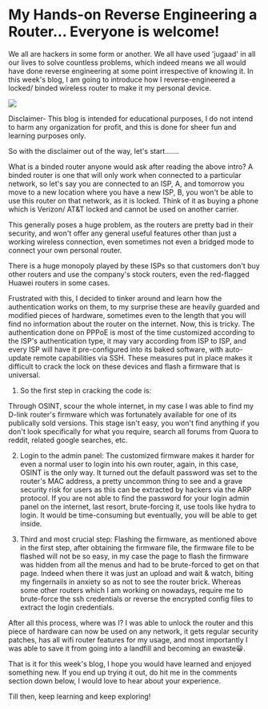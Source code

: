# My Hands-on Reverse Engineering a Router... Everyone is welcome!

We all are hackers in some form or another. We all have used 'jugaad' in all our lives to solve countless problems, which indeed means we all would have done reverse engineering at some point irrespective of knowing it. In this week's blog, I am going to introduce how I reverse-engineered a locked/ binded wireless router to make it my personal device.






![](https://static.wixstatic.com/media/nsplsh_ae6d511efbea455c96386896a401fe02~mv2.jpg/v1/fill/w_925,h_616,al_c,q_85,usm_0.66_1.00_0.01,enc_auto/nsplsh_ae6d511efbea455c96386896a401fe02~mv2.jpg)


Disclaimer- This blog is intended for educational purposes, I do not intend to harm any organization for profit, and this is done for sheer fun and learning purposes only.

  

So with the disclaimer out of the way, let's start.......

What is a binded router anyone would ask after reading the above intro? A binded router is one that will only work when connected to a particular network, so let's say you are connected to an ISP, A, and tomorrow you move to a new location where you have a new ISP, B, you won't be able to use this router on that network, as it is locked. Think of it as buying a phone which is Verizon/ AT&T locked and cannot be used on another carrier.

  

This generally poses a huge problem, as the routers are pretty bad in their security, and won't offer any general useful features other than just a working wireless connection, even sometimes not even a bridged mode to connect your own personal router.

There is a huge monopoly played by these ISPs so that customers don't buy other routers and use the company's stock routers, even the red-flagged Huawei routers in some cases.

  

Frustrated with this, I decided to tinker around and learn how the authentication works on them, to my surprise these are heavily guarded and modified pieces of hardware, sometimes even to the length that you will find no information about the router on the internet. Now, this is tricky. The authentication done on PPPoE is most of the time customized according to the ISP's authentication type, it may vary according from ISP to ISP, and every ISP will have it pre-configured into its baked software, with auto-update remote capabilities via SSH. These measures put in place makes it difficult to crack the lock on these devices and flash a firmware that is universal.

  

1. So the first step in cracking the code is:

Through OSINT, scour the whole internet, in my case I was able to find my D-link router's firmware which was fortunately available for one of its publically sold versions. This stage isn't easy, you won't find anything if you don't look specifically for what you require, search all forums from Quora to reddit, related google searches, etc.

  

2. Login to the admin panel: The customized firmware makes it harder for even a normal user to login into his own router, again, in this case, OSINT is the only way. It turned out the default password was set to the router's MAC address, a pretty uncommon thing to see and a grave security risk for users as this can be extracted by hackers via the ARP protocol. If you are not able to find the password for your login admin panel on the internet, last resort, brute-forcing it, use tools like hydra to login. It would be time-consuming but eventually, you will be able to get inside.

  

  

3. Third and most crucial step: Flashing the firmware, as mentioned above in the first step, after obtaining the firmware file, the firmware file to be flashed will not be so easy, in my case the page to flash the firmware was hidden from all the menus and had to be brute-forced to get on that page. Indeed when there it was just an upload and wait & watch, biting my fingernails in anxiety so as not to see the router brick. Whereas some other routers which I am working on nowadays, require me to brute-force the ssh credentials or reverse the encrypted config files to extract the login credentials.

After all this process, where was I? I was able to unlock the router and this piece of hardware can now be used on any network, it gets regular security patches, has all wifi router features for my usage, and most importantly I was able to save it from going into a landfill and becoming an ewaste😀.

  

That is it for this week's blog, I hope you would have learned and enjoyed something new. If you end up trying it out, do hit me in the comments section down below, I would love to hear about your experience.

Till then, keep learning and keep exploring!